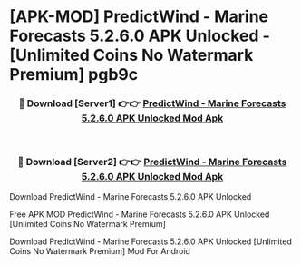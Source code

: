 # [APK-MOD] PredictWind - Marine Forecasts 5.2.6.0 APK Unlocked - [Unlimited Coins No Watermark Premium] pgb9c



<div align="center">
<h3>🔴 Download [Server1] 👉👉 <a href="https://momento.my/?title=PredictWind_-_Marine_Forecasts_5.2.6.0_APK_Unlocked">PredictWind - Marine Forecasts 5.2.6.0 APK Unlocked Mod Apk</a></h3><br>

<h3>🔴 Download [Server2] 👉👉 <a href="https://momento.my/?title=PredictWind_-_Marine_Forecasts_5.2.6.0_APK_Unlocked">PredictWind - Marine Forecasts 5.2.6.0 APK Unlocked Mod Apk</a></h3>
</div>



Download PredictWind - Marine Forecasts 5.2.6.0 APK Unlocked 

Free APK MOD PredictWind - Marine Forecasts 5.2.6.0 APK Unlocked [Unlimited Coins No Watermark Premium]

Download PredictWind - Marine Forecasts 5.2.6.0 APK Unlocked [Unlimited Coins No Watermark Premium] Mod For Android
